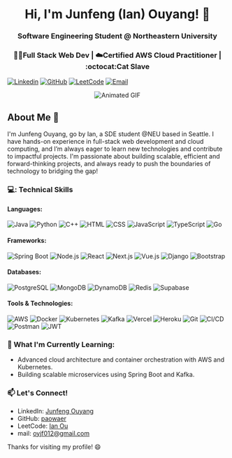 <h1 align="center">Hi, I'm Junfeng (Ian) Ouyang! 🚀</h1>
<h3 align="center">Software Engineering Student @ Northeastern University</h3>
<h3 align="center">👨‍💻Full Stack Web Dev | ☁️Certified AWS Cloud Practitioner | :octocat:Cat Slave </h3>

[![Linkedin](https://img.shields.io/badge/-LinkedIn-blue?style=flat&logo=Linkedin&logoColor=white&link=http://www.linkedin.com/in/ian-ou-8b4906295)](http://www.linkedin.com/in/ian-ou-8b4906295)
[![GitHub](https://img.shields.io/badge/-GitHub-181717?style=flat&logo=GitHub&logoColor=white&link=https://github.com/)](https://github.com/)
[![LeetCode](https://img.shields.io/badge/-LeetCode-FFA116?style=flat&logo=LeetCode&logoColor=white&link=https://leetcode.com/u/oyjf012/)](https://leetcode.com/u/oyjf012/)
[![Email](https://img.shields.io/badge/-Email-c14438?style=flat&logo=Gmail&logoColor=white&link=mailto:oyjf012@gmail.com)](mailto:oyjf012@gmail.com)

<p align="center">
  <img src="https://pa1.narvii.com/6580/8098c6e9207376889eeb0532d9f5a0723c4d73f5_hq.gif" alt="Animated GIF" />
</p>

## About Me :wave:

I'm Junfeng Ouyang, go by Ian, a SDE student @NEU based in Seattle. I have hands-on experience in full-stack web development and cloud computing, and I’m always eager to learn new technologies and contribute to impactful projects. 
I'm passionate about building scalable, efficient and forward-thinking projects, and always ready to push the boundaries of technology to bridging the gap!

### 💻: Technical Skills

#### Languages:
![Java](https://img.shields.io/badge/-Java-007396?style=flat-square&logo=java&logoColor=white)
![Python](https://img.shields.io/badge/-Python-3776AB?style=flat-square&logo=python&logoColor=ffff4a)
![C++](https://img.shields.io/badge/-C++-00599C?style=flat-square&logo=cplusplus&logoColor=white)
![HTML](https://img.shields.io/badge/-HTML-E34F26?style=flat-square&logo=html5&logoColor=white)
![CSS](https://img.shields.io/badge/-CSS-1572B6?style=flat-square&logo=css3&logoColor=white)
![JavaScript](https://img.shields.io/badge/-JavaScript-F7DF1C?style=flat-square&logo=javascript&logoColor=black)
![TypeScript](https://img.shields.io/badge/-TypeScript-007ACC?style=flat-square&logo=typescript&logoColor=white)
![Go](https://img.shields.io/badge/-Go-00ADD8?style=flat-square&logo=go&logoColor=white)

#### Frameworks:
![Spring Boot](https://img.shields.io/badge/-Spring%20Boot-6DB33F?style=flat-square&logo=spring&logoColor=white)
![Node.js](https://img.shields.io/badge/-Node.js-339933?style=flat-square&logo=nodedotjs&logoColor=white)
![React](https://img.shields.io/badge/-React-61DAFB?style=flat-square&logo=react&logoColor=white)
![Next.js](https://img.shields.io/badge/-Next.js-000000?style=flat-square&logo=nextdotjs&logoColor=white)
![Vue.js](https://img.shields.io/badge/-Vue.js-4FC08D?style=flat-square&logo=vuedotjs&logoColor=white)
![Django](https://img.shields.io/badge/-Django-092E20?style=flat-square&logo=django&logoColor=white)
![Bootstrap](https://img.shields.io/badge/-Bootstrap-563D7C?style=flat-square&logo=bootstrap&logoColor=white)

#### Databases:
![PostgreSQL](https://img.shields.io/badge/-PostgreSQL-336791?style=flat-square&logo=postgresql&logoColor=white)
![MongoDB](https://img.shields.io/badge/-MongoDB-47A248?style=flat-square&logo=mongodb&logoColor=white)
![DynamoDB](https://img.shields.io/badge/-DynamoDB-4053D6?style=flat-square&logo=amazondynamodb&logoColor=white)
![Redis](https://img.shields.io/badge/-Redis-DC382D?style=flat-square&logo=redis&logoColor=white)
![Supabase](https://img.shields.io/badge/-Supabase-3ECF8E?style=flat-square&logo=supabase&logoColor=white)

#### Tools & Technologies:
![AWS](https://img.shields.io/badge/-AWS-232F3E?style=flat-square&logo=amazon-aws&logoColor=white)
![Docker](https://img.shields.io/badge/-Docker-2496ED?style=flat-square&logo=docker&logoColor=white)
![Kubernetes](https://img.shields.io/badge/-Kubernetes-326CE5?style=flat-square&logo=kubernetes&logoColor=white)
![Kafka](https://img.shields.io/badge/-Kafka-231F20?style=flat-square&logo=apache-kafka&logoColor=white)
![Vercel](https://img.shields.io/badge/-Vercel-000000?style=flat-square&logo=vercel&logoColor=white)
![Heroku](https://img.shields.io/badge/-Heroku-430098?style=flat-square&logo=heroku&logoColor=white)
![Git](https://img.shields.io/badge/-Git-F05032?style=flat-square&logo=git&logoColor=white)
![CI/CD](https://img.shields.io/badge/-CI%2FCD-007ACC?style=flat-square&logo=gitlab&logoColor=white)
![Postman](https://img.shields.io/badge/-Postman-FF6C37?style=flat-square&logo=postman&logoColor=white)
![JWT](https://img.shields.io/badge/-JWT-000000?style=flat-square&logo=json-web-tokens&logoColor=white)

### 🌱 What I'm Currently Learning:
- Advanced cloud architecture and container orchestration with AWS and Kubernetes.
- Building scalable microservices using Spring Boot and Kafka.

### 📫 Let's Connect!
- LinkedIn: [Junfeng Ouyang](http://www.linkedin.com/in/ian-ou-8b4906295)
- GitHub: [paowaer](https://github.com/)
- LeetCode: [Ian Ou](https://leetcode.com/u/oyjf012/)
- mail: [oyjf012@gmail.com](mailto:oyjf012@gmail.com)

Thanks for visiting my profile! 😄
